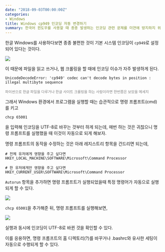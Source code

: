 ```yaml
---
date: "2018-09-03T00:00:00Z"
categories:
- Windows
title: Windows cp949 인코딩 자동 변경하기
summary: 한국어 윈도우를 사용할 때 종종 발생하는 인코딩 관련 문제를 미연에 방지하지 위해 cmd 실행시에 인코딩이 자동으로 바뀌게 하는 방법에 대해서 설명하는 글입니다.
---
```


한글 Windows를 사용하다보면 종종 불편한 것이 기본 시스템 인코딩이 `cp949`로 설정되어 있다는 것이다.

![](../../../assets/post_images/cmd_encoding.PNG)

이 때문에 파일을 읽고 쓰거나, 웹 크롤링을 할 때에 인코딩 이슈가 자주 발생하게 된다.

```
UnicodeDecodeError: 'cp949' codec can't decode bytes in position : illegal multibyte sequence
```
<span style="color:grey"><small>파이썬으로 한글 파일을 다루거나 한글 사이트 크롤링을 하는 사람이라면 한번쯤은 보았을 메세지</small></span>

그래서 Windows 환경에서 프로그램을 실행할 때는 습관적으로 명령 프롬프트(cmd)를 키고

```
chcp 65001
```

을 입력해 인코딩을 UTF-8로 바꾸는 것부터 하게 되는데, 매번 하는 것은 귀찮으니 명령 프롬프트를 실행했을 때 이것이 자동으로 되게 해보자.


명령 프롬프트의 동작을 수정하는 것은 아래 레지스트리 항목을 건드리면 되는데,

```
# 전체 유저에게 영향을 주고 싶다면
HKEY_LOCAL_MACHINE\SOFTWARE\Microsoft\Command Processor

# 한 유저에게만 영향을 주고 싶다면
HKEY_CURRENT_USER\SOFTWARE\Microsoft\Command Processor
```

`Autorun` 항목을 추가하면 명령 프롬프트가 실행되었을때 특정 명령어가 자동으로 실행되게 할 수 있다.

![](../../../assets/post_images/cmd_autorun.PNG)

`chcp 65001`을 추가해준 뒤, 명령 프롬프트를 실행해보면,

![](../../../assets/post_images/cmd_autorun_result.PNG)

실행과 동시에 인코딩이 UTF-8로 바뀐 것을 확인할 수 있다.

이를 응용하면, 명령 프롬프트의 홈 디렉토리(?)를 바꾸거나 .bashrc와 유사한 세팅이 자동으로 수행되게 할 수 있다.
